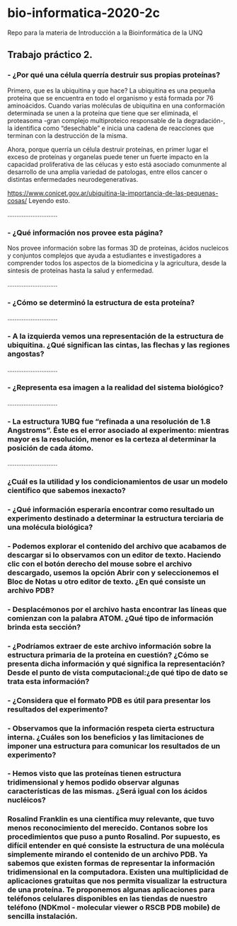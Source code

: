 # bio-informatica-2020-2c
Repo para la materia de Introducción a la Bioinformática de la UNQ

## Trabajo práctico 2. 

### - ¿Por qué una célula querría destruir sus propias proteínas?

Primero, que es la ubiquitina y que hace? La ubiquitina es una pequeña proteína que se encuentra en todo el organismo y está formada por 76 aminoácidos. Cuando varias moléculas de ubiquitina en una conformación determinada se unen a la proteína que tiene que ser eliminada, el proteasoma -gran complejo multiproteico responsable de la degradación-, la identifica como “desechable” e inicia una cadena de reacciones que terminan con la destrucción de la misma.

Ahora, porque querría un célula destruir proteínas, en primer lugar el exceso de proteínas y organelas puede tener un fuerte impacto en la capacidad proliferativa de las célucas y esto está asociado comunmente al desarrollo de una amplia variedad de patologas, entre ellos cancer o distintas enfermedades neurodegenerativas.

https://www.conicet.gov.ar/ubiquitina-la-importancia-de-las-pequenas-cosas/ Leyendo esto.

............................

### - ¿Qué información nos provee esta página?

Nos provee información sobre las formas 3D de proteínas, ácidos nucleicos y conjuntos complejos que ayuda a estudiantes e investigadores a comprender todos los aspectos de la biomedicina y la agricultura, desde la sintesis de proteínas hasta la salud y enfermedad. 

............................
### - ¿Cómo se determinó la estructura de esta proteína?


............................
### - A la izquierda vemos una representación de la estructura de ubiquitina. ¿Qué significan las cintas, las flechas y las regiones angostas?
............................
### - ¿Representa esa imagen a la realidad del sistema biológico?

............................
### - La estructura 1UBQ fue “refinada a una resolución de 1.8 Angstroms”. Éste es el error asociado al experimento: mientras mayor es la resolución, menor es la certeza al determinar la posición de cada átomo.

............................
### ¿Cuál es la utilidad y los condicionamientos de usar un modelo científico que sabemos inexacto?


### - ¿Qué información esperaría encontrar como resultado un experimento destinado a determinar la estructura terciaria de una molécula biológica?

### - Podemos explorar el contenido del archivo que acabamos de descargar si lo observamos con un editor de texto. Haciendo clic con el botón derecho del mouse sobre el archivo descargado, usemos la opción Abrir con y seleccionemos el Bloc de Notas u otro editor de texto. ¿En qué consiste un archivo PDB?

### - Desplacémonos por el archivo hasta encontrar las líneas que comienzan con la palabra ATOM. ¿Qué tipo de información brinda esta sección?

### - ¿Podríamos extraer de este archivo información sobre la estructura primaria de la proteína en cuestión? ¿Cómo se presenta dicha información y qué significa la representación? Desde el punto de vista computacional:¿de qué tipo de dato se trata esta información?

### - ¿Considera que el formato PDB es útil para presentar los resultados del experimento?

### - Observamos que la información respeta cierta estructura interna. ¿Cuáles son los beneficios y las limitaciones de imponer una estructura para comunicar los resultados de un experimento?

### - Hemos visto que las proteínas tienen estructura tridimensional y hemos podido observar algunas características de las mismas. ¿Será igual con los ácidos nucléicos?
### Rosalind Franklin es una científica muy relevante, que tuvo menos reconocimiento del merecido. Contanos sobre los procedimientos que puso a punto Rosalind. Por supuesto, es difícil entender en qué consiste la estructura de una molécula simplemente mirando el contenido de un archivo PDB. Ya sabemos que existen formas de representar la información tridimensional en la computadora. Existen una multiplicidad de aplicaciones gratuitas que nos permita visualizar la estructura de una proteína. Te proponemos algunas aplicaciones para teléfonos celulares disponibles en las tiendas de nuestro teléfono (NDKmol - molecular viewer o RSCB PDB mobile) de sencilla instalación.
